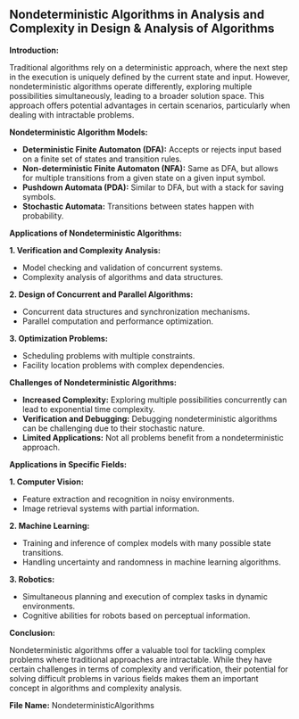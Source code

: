 ## Nondeterministic Algorithms in Analysis and Complexity in Design & Analysis of Algorithms

**Introduction:**

Traditional algorithms rely on a deterministic approach, where the next step in the execution is uniquely defined by the current state and input. However, nondeterministic algorithms operate differently, exploring multiple possibilities simultaneously, leading to a broader solution space. This approach offers potential advantages in certain scenarios, particularly when dealing with intractable problems.


**Nondeterministic Algorithm Models:**

- **Deterministic Finite Automaton (DFA):** Accepts or rejects input based on a finite set of states and transition rules.
- **Non-deterministic Finite Automaton (NFA):** Same as DFA, but allows for multiple transitions from a given state on a given input symbol.
- **Pushdown Automata (PDA):** Similar to DFA, but with a stack for saving symbols.
- **Stochastic Automata:** Transitions between states happen with probability.


**Applications of Nondeterministic Algorithms:**

**1. Verification and Complexity Analysis:**

- Model checking and validation of concurrent systems.
- Complexity analysis of algorithms and data structures.


**2. Design of Concurrent and Parallel Algorithms:**

- Concurrent data structures and synchronization mechanisms.
- Parallel computation and performance optimization.


**3. Optimization Problems:**

- Scheduling problems with multiple constraints.
- Facility location problems with complex dependencies.


**Challenges of Nondeterministic Algorithms:**

- **Increased Complexity:** Exploring multiple possibilities concurrently can lead to exponential time complexity.
- **Verification and Debugging:** Debugging nondeterministic algorithms can be challenging due to their stochastic nature.
- **Limited Applications:** Not all problems benefit from a nondeterministic approach.


**Applications in Specific Fields:**

**1. Computer Vision:**
- Feature extraction and recognition in noisy environments.
- Image retrieval systems with partial information.


**2. Machine Learning:**
- Training and inference of complex models with many possible state transitions.
- Handling uncertainty and randomness in machine learning algorithms.


**3. Robotics:**
- Simultaneous planning and execution of complex tasks in dynamic environments.
- Cognitive abilities for robots based on perceptual information.


**Conclusion:**

Nondeterministic algorithms offer a valuable tool for tackling complex problems where traditional approaches are intractable. While they have certain challenges in terms of complexity and verification, their potential for solving difficult problems in various fields makes them an important concept in algorithms and complexity analysis.


**File Name:** NondeterministicAlgorithms